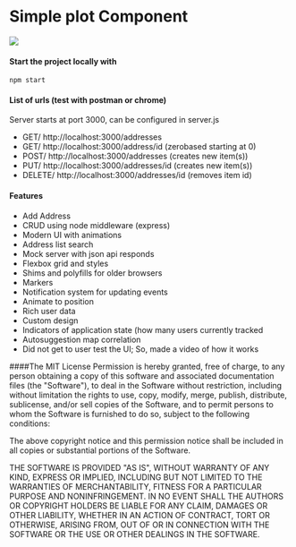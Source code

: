 # Simple plot Component
<img src="demo.gif" />

#### Start the project locally with
`npm start`

#### List of urls (test with postman or chrome)
Server starts at port 3000, can be configured in server.js

<ul>
<li>GET/ http://localhost:3000/addresses</li>
<li>GET/ http://localhost:3000/address/id (zerobased starting at 0)</li>
<li>POST/ http://localhost:3000/addresses (creates new item(s))</li>
<li>PUT/ http://localhost:3000/addresses/id (creates new item(s))</li>
<li>DELETE/ http://localhost:3000/addresses/id (removes item id) </li>
</ul>

#### Features
- Add Address
- CRUD using node middleware (express)
- Modern UI with animations
- Address list search
- Mock server with json api responds
- Flexbox grid and styles
- Shims and polyfills for older browsers
- Markers
- Notification system for updating events
- Animate to position
- Rich user data
- Custom design
- Indicators of application state (how many users currently tracked
- Autosuggestion map correlation
- Did not get to user test the UI; So, made a video of how it works

####The MIT License
Permission is hereby granted, free of charge, to any person obtaining a copy
of this software and associated documentation files (the "Software"), to deal
in the Software without restriction, including without limitation the rights
to use, copy, modify, merge, publish, distribute, sublicense, and/or sell
copies of the Software, and to permit persons to whom the Software is
furnished to do so, subject to the following conditions:

The above copyright notice and this permission notice shall be included in
all copies or substantial portions of the Software.

THE SOFTWARE IS PROVIDED "AS IS", WITHOUT WARRANTY OF ANY KIND, EXPRESS OR
IMPLIED, INCLUDING BUT NOT LIMITED TO THE WARRANTIES OF MERCHANTABILITY,
FITNESS FOR A PARTICULAR PURPOSE AND NONINFRINGEMENT. IN NO EVENT SHALL THE
AUTHORS OR COPYRIGHT HOLDERS BE LIABLE FOR ANY CLAIM, DAMAGES OR OTHER
LIABILITY, WHETHER IN AN ACTION OF CONTRACT, TORT OR OTHERWISE, ARISING FROM,
OUT OF OR IN CONNECTION WITH THE SOFTWARE OR THE USE OR OTHER DEALINGS IN
THE SOFTWARE.
